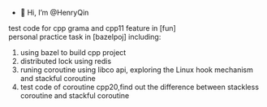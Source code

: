 - 👋 Hi, I’m @HenryQin

test code for cpp grama and cpp11 feature in [fun] <br>
personal practice task in [bazelpoj] including: 
1. using bazel to build cpp project
2. distributed lock using redis
3. runing coroutine using libco api, exploring the Linux hook mechanism and stackful coroutine
4. test code of coroutine cpp20,find out the difference between stackless coroutine and stackful coroutine
<!---
HenryQin/HenryQin is a ✨ special ✨ repository because its `README.md` (this file) appears on your GitHub profile.
You can click the Preview link to take a look at your changes.
--->
